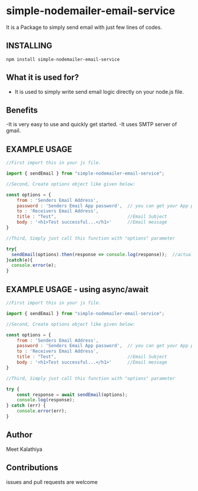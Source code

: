 # simple-nodemailer-email-service
It is a Package to simply send email with just few lines of codes.

## INSTALLING

    npm install simple-nodemailer-email-service
    
## What it is used for?

- It is used to simply write send email logic directly on your node.js file.

## Benefits

-It is very easy to use and quickly get started.
-It uses SMTP server of gmail.

## EXAMPLE USAGE

```js
//First import this in your js file.

import { sendEmail } from "simple-nodemailer-email-service";

//Second, Create options object like given below:

const options = {
    from : 'Senders Email Address',
    password : 'Senders Email App password',  // you can get your App password from your google account
    to : 'Receivers Email Address',
    title : "Test",                           //Email Subject
    body : '<h1>Test successful...</h1>'      //Email message
}

//Third, Simply just call this function with "options" parameter

try{
  sendEmail(options).then(response => console.log(response));  //actually it is not neccessary to console log this response.
}catch(e){
  console.error(e);
}

```

## EXAMPLE USAGE - using async/await

```js
//First import this in your js file.

import { sendEmail } from "simple-nodemailer-email-service";

//Second, Create options object like given below:

const options = {
    from : 'Senders Email Address',
    password : 'Senders Email App password',  // you can get your App password from your google account
    to : 'Receivers Email Address',
    title : "Test",                           //Email Subject
    body : '<h1>Test successful...</h1>'      //Email message
}

//Third, Simply just call this function with "options" parameter

try {
	const response = await sendEmail(options);
	console.log(response);
} catch (err) {
	console.error(err);
}
```

## Author

Meet Kalathiya

## Contributions

issues and pull requests are welcome
